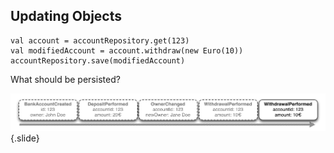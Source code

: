 ## Updating Objects

~~~ {.scala}
val account = accountRepository.get(123)
val modifiedAccount = account.withdraw(new Euro(10))
accountRepository.save(modifiedAccount)
~~~

What should be persisted?

![Updating EventStream](static/img/eventstream-update.png)
{.slide}